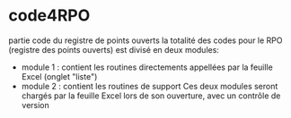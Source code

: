 # code4RPO
partie code du registre de points ouverts
la totalité des codes pour le RPO (registre des points ouverts) est divisé en deux modules:
- module 1 : contient les routines directements appellées par la feuille Excel (onglet "liste")
- module 2 : contient les routines de support
Ces deux modules seront chargés par la feuille Excel lors de son ouverture, avec un contrôle de version
